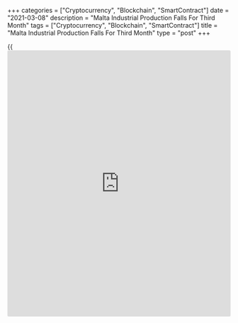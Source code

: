 +++
categories = ["Cryptocurrency", "Blockchain", "SmartContract"]
date = "2021-03-08"
description = "Malta Industrial Production Falls For Third Month"
tags = ["Cryptocurrency", "Blockchain", "SmartContract"]
title = "Malta Industrial Production Falls For Third Month"
type = "post"
+++

{{<iframe id="large-banner" src="https://www.bounty.group/#slide=1.0" width="100%" height="600" scrolling="no" style="border: 0px solid rgb(216, 221, 230); border-radius: 3px;">}}

Malta's industrial production declined for the third month in a row in
January, figures from the National Statistics Office showed on Monday.

Industrial production decreased a working-day adjusted 6.0 percent year-
on-year in January, following a 4.8 percent decrease in December.

Among the main industrial groups, capital goods production decreased
15.5 percent annually in January. Output of intermediate goods and
energy declined by 0.3 percent and 29.0 percent, respectively.

Meanwhile, production of consumer goods increased 8.0 percent.

On a month-on-month basis, industrial production grew a seasonally
adjusted 0.7 percent in January, following a 0.3 percent rise in the
prior month.

For comments and feedback [contact](https://www.playgroundfx.com/contact/): editorial@rtt[news](https://www.letsplayfx.com/blog/forex-news-website/).com

[Economic News][1]

 **What parts of the world are seeing the best (and worst) economic
performances lately? Click[here][2] to check out our [Econ Scorecard][2]
and find out! See up-to-the-moment [ranking](https://www.playgroundfx.com/blog/crypto-exchange-ranking/)s for the best and worst
performers in [GDP][3], [unemployment rate][4], [inflation][5] and much
more.**

   1. www.rtt[news](https://www.letsplayfx.com/blog/forex-news-website/).com/Content/EconomicNews.aspx
   2. www.rtt[news](https://www.letsplayfx.com/blog/forex-news-website/).com/economic-scorecard/world-rank/PPI/highest-performance.aspx
   3. www.rtt[news](https://www.letsplayfx.com/blog/forex-news-website/).com/economic-scorecard/world-rank/GDP/highest-performance.aspx
   4. www.rtt[news](https://www.letsplayfx.com/blog/forex-news-website/).com/economic-scorecard/world-rank/unemployment-rate/lowest-performance.aspx
   5. www.rtt[news](https://www.letsplayfx.com/blog/forex-news-website/).com/economic-scorecard/world-rank/CPI/highest-performance.aspx